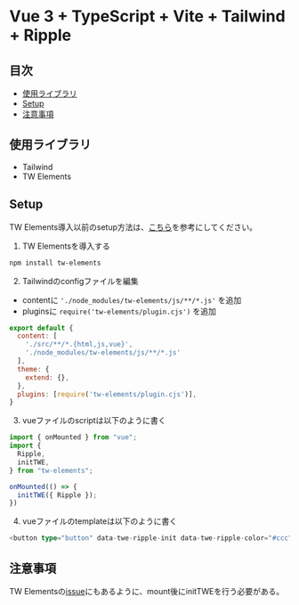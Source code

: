# Vue 3 + TypeScript + Vite + Tailwind + Ripple

## 目次
- [使用ライブラリ](#使用ライブラリ)
- [Setup](#Setup)
- [注意事項](#注意事項)

## 使用ライブラリ
- Tailwind
- TW Elements

## Setup
TW Elements導入以前のsetup方法は、[こちら](https://github.com/moritanuki/vite-vue3-tailwind)を参考にしてください。

1. TW Elementsを導入する
```bash
npm install tw-elements
```

2. Tailwindのconfigファイルを編集
  - contentに `'./node_modules/tw-elements/js/**/*.js'` を追加
  - pluginsに `require('tw-elements/plugin.cjs')` を追加
```javascript
export default {
  content: [
    './src/**/*.{html,js,vue}',
    './node_modules/tw-elements/js/**/*.js'
  ],
  theme: {
    extend: {},
  },
  plugins: [require('tw-elements/plugin.cjs')],
}
```

3. vueファイルのscriptは以下のように書く
```typescript
import { onMounted } from "vue";
import {
  Ripple,
  initTWE,
} from "tw-elements";

onMounted(() => {
  initTWE({ Ripple });
})
```

4. vueファイルのtemplateは以下のように書く
```typescript
<button type="button" data-twe-ripple-init data-twe-ripple-color="#ccc" class="rounded border px-7 pb-2.5 pt-3">Button</button>
```

## 注意事項
TW Elementsの[issue](https://github.com/mdbootstrap/TW-Elements/issues/1935)にもあるように、mount後にinitTWEを行う必要がある。
